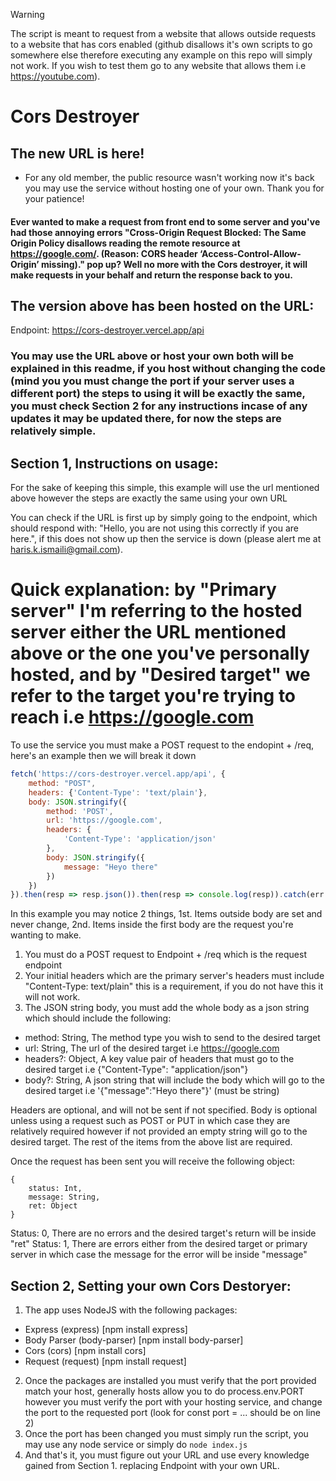 > [!WARNING]  
> The script is meant to request from a website that allows outside requests to a website that has cors enabled (github disallows it's own scripts to go somewhere else therefore executing any example on this repo will simply not work. If you wish to test them go to any website that allows them i.e https://youtube.com).

# Cors Destroyer
## The new URL is here! 
- For any old member, the public resource wasn't working now it's back you may use the service without hosting one of your own. Thank you for your patience!

#### Ever wanted to make a request from front end to some server and you've had those annoying errors "Cross-Origin Request Blocked: The Same Origin Policy disallows reading the remote resource at https://google.com/. (Reason: CORS header ‘Access-Control-Allow-Origin’ missing)." pop up? Well no more with the Cors destroyer, it will make requests in your behalf and return the response back to you.

## The version above has been hosted on the URL: 
Endpoint: https://cors-destroyer.vercel.app/api 

### You may use the URL above or host your own both will be explained in this readme, if you host without changing the code (mind you you must change the port if your server uses a different port) the steps to using it will be exactly the same, you must check Section 2 for any instructions incase of any updates it may be updated there, for now the steps are relatively simple.

## Section 1, Instructions on usage: 
For the sake of keeping this simple, this example will use the url mentioned above however the steps are exactly the same using your own URL

You can check if the URL is first up by simply going to the endpoint, which should respond with: "Hello, you are not using this correctly if you are here.", if this does not show up then the service is down (please alert me at haris.k.ismaili@gmail.com).

# Quick explanation: by "Primary server" I'm referring to the hosted server either the URL mentioned above or the one you've personally hosted, and by "Desired target" we refer to the target you're trying to reach i.e https://google.com

To use the service you must make a POST request to the endopint + /req, here's an example then we will break it down
```js
fetch('https://cors-destroyer.vercel.app/api', {
    method: "POST",
    headers: {'Content-Type': 'text/plain'},
    body: JSON.stringify({
        method: 'POST', 
        url: 'https://google.com', 
        headers: { 
            'Content-Type': 'application/json' 
        }, 
        body: JSON.stringify({
            message: "Heyo there"
        })
    })
}).then(resp => resp.json()).then(resp => console.log(resp)).catch(err => console.log(err));
```

In this example you may notice 2 things, 1st. Items outside body are set and never change, 2nd. Items inside the first body are the request you're wanting to make. 

1. You must do a POST request to Endpoint + /req which is the request endpoint
2. Your initial headers which are the primary server's headers must include "Content-Type: text/plain" this is a requirement, if you do not have this it will not work.
3. The JSON string body, you must add the whole body as a json string which should include the following:
- method: String, The method type you wish to send to the desired target
- url: String, The url of the desired target i.e https://google.com
- headers?: Object, A key value pair of headers that must go to the desired target i.e {"Content-Type": "application/json"}
- body?: String, A json string that will include the body which will go to the desired target i.e '{"message":"Heyo there"}' (must be string)

Headers are optional, and will not be sent if not specified.
Body is optional unless using a request such as POST or PUT in which case they are relatively required however if not provided an empty string will go to the desired target.
The rest of the items from the above list are required.

Once the request has been sent you will receive the following object:
```
{ 
    status: Int, 
    message: String, 
    ret: Object 
}
```
Status: 0, There are no errors and the desired target's return will be inside "ret"
Status: 1, There are errors either from the desired target or primary server in which case the message for the error will be inside "message"

## Section 2, Setting your own Cors Destoryer:
1. The app uses NodeJS with the following packages:
- Express (express) [npm install express]
- Body Parser (body-parser) [npm install body-parser]
- Cors (cors) [npm install cors]
- Request (request) [npm install request]

2. Once the packages are installed you must verify that the port provided match your host, generally hosts allow you to do process.env.PORT however you must verify the port with your hosting service, and change the port to the requested port (look for const port = ... should be on line 2)
3. Once the port has been changed you must simply run the script, you may use any node service or simply do `node index.js`
4. And that's it, you must figure out your URL and use every knowledge gained from Section 1. replacing Endpoint with your own URL.
